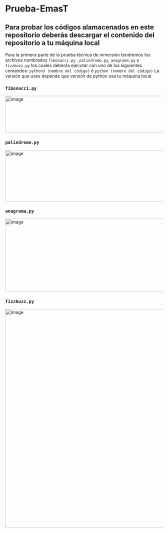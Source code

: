 # Prueba-EmasT
## Para probar los códigos alamacenados en este repositorio deberás descargar el contenido del repositorio a tu máquina local 

Para la primera parte de la prueba técnica de inmersión tendremos los archivos nombrados `fibonacci.py` , `palíndromo.py`, `anagrama.py` y `fizzbuzz.py` los cuales deberás ejecutar con uno de los siguientes comandos:
`python3 (nombre del código)` ó `python (nombre del código)`
La versión que uses depende que versión de python usa tu máquina local

### `fibonacci.py`
<img width="1085" height="118" alt="image" src="https://github.com/user-attachments/assets/f6762035-47ae-4f2c-a887-3694fce3b465" />

### `palíndromo.py`
<img width="921" height="164" alt="image" src="https://github.com/user-attachments/assets/661459e7-4fa2-49d9-95bc-1a429f0eb5bc" />

### `anagrama.py`
<img width="921" height="234" alt="image" src="https://github.com/user-attachments/assets/dc183a51-2776-4469-b616-80d502c0c1cf" />

### `fizzbuzz.py`
<img width="921" height="700" alt="image" src="https://github.com/user-attachments/assets/bc0ebf8a-5e47-41d7-8b1b-a712ed56b0ca" />
